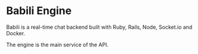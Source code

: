 # Babili Engine

Babili is a real-time chat backend built with Ruby, Rails, Node, Socket.io and Docker.

The engine is the main service of the API.


